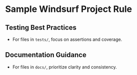 # Sample Windsurf Project Rule

## Testing Best Practices
- For files in `tests/`, focus on assertions and coverage.

## Documentation Guidance
- For files in `docs/`, prioritize clarity and consistency.